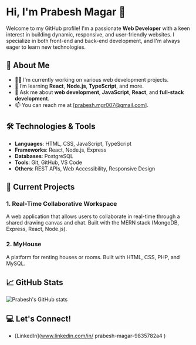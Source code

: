 
# Hi, I'm Prabesh Magar 👋

Welcome to my GitHub profile! I'm a passionate **Web Developer** with a keen interest in building dynamic, responsive, and user-friendly websites. I specialize in both front-end and back-end development, and I'm always eager to learn new technologies.

## 🚀 About Me
- 👨‍💻 I'm currently working on various web development projects.
- 🌱 I’m learning **React**, **Node.js**, **TypeScript**, and more.
- 💬 Ask me about **web development**, **JavaScript**, **React**, and **full-stack development**.
- 📫 You can reach me at [prabesh.mgr007@gmail.com].

## 🛠️ Technologies & Tools
- **Languages**: HTML, CSS, JavaScript, TypeScript
- **Frameworks**: React, Node.js, Express
- **Databases**: PostgreSQL
- **Tools**: Git, GitHub, VS Code
- **Others**: REST APIs, Web Accessibility, Responsive Design

## 🔧 Current Projects
### 1. **Real-Time Collaborative Workspace**
A web application that allows users to collaborate in real-time through a shared drawing canvas and chat. Built with the MERN stack (MongoDB, Express, React, Node.js).

### 2. **MyHouse**
A platform for renting houses or rooms. Built with HTML, CSS, PHP, and MySQL.

## 📈 GitHub Stats
![Prabesh's GitHub stats](https://github-readme-stats.vercel.app/api?username=Prabesh-mgr&show_icons=true&count_private=true&theme=radical)

## 💻 Let's Connect!
- [LinkedIn](www.linkedin.com/in/
prabesh-magar-9835782a4
)
